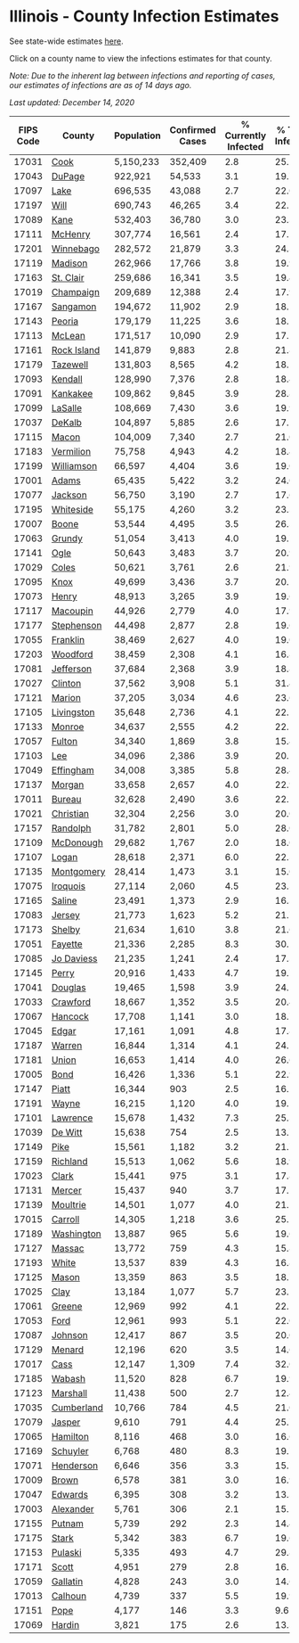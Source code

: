 # Illinois - County Infection Estimates

See state-wide estimates [here](/infections/us-il).

Click on a county name to view the infections estimates for that county.

*Note: Due to the inherent lag between infections and reporting of cases, our estimates of infections are as of 14 days ago.*

*Last updated: December 14, 2020*

|   FIPS Code |                     County |   Population |   Confirmed Cases |   % Currently Infected |   % Total Infected |
|-------------|----------------------------|--------------|-------------------|------------------------|--------------------|
|       17031 |               [Cook](cook) |    5,150,233 |           352,409 |                    2.8 |               25.2 |
|       17043 |           [DuPage](dupage) |      922,921 |            54,533 |                    3.1 |               19.7 |
|       17097 |               [Lake](lake) |      696,535 |            43,088 |                    2.7 |               22.0 |
|       17197 |               [Will](will) |      690,743 |            46,265 |                    3.4 |               22.1 |
|       17089 |               [Kane](kane) |      532,403 |            36,780 |                    3.0 |               23.3 |
|       17111 |         [McHenry](mchenry) |      307,774 |            16,561 |                    2.4 |               17.2 |
|       17201 |     [Winnebago](winnebago) |      282,572 |            21,879 |                    3.3 |               24.3 |
|       17119 |         [Madison](madison) |      262,966 |            17,766 |                    3.8 |               19.9 |
|       17163 |     [St. Clair](st.-clair) |      259,686 |            16,341 |                    3.5 |               19.4 |
|       17019 |     [Champaign](champaign) |      209,689 |            12,388 |                    2.4 |               17.9 |
|       17167 |       [Sangamon](sangamon) |      194,672 |            11,902 |                    2.9 |               18.1 |
|       17143 |           [Peoria](peoria) |      179,179 |            11,225 |                    3.6 |               18.2 |
|       17113 |           [McLean](mclean) |      171,517 |            10,090 |                    2.9 |               17.2 |
|       17161 | [Rock Island](rock-island) |      141,879 |             9,883 |                    2.8 |               21.8 |
|       17179 |       [Tazewell](tazewell) |      131,803 |             8,565 |                    4.2 |               18.5 |
|       17093 |         [Kendall](kendall) |      128,990 |             7,376 |                    2.8 |               18.4 |
|       17091 |       [Kankakee](kankakee) |      109,862 |             9,845 |                    3.9 |               28.8 |
|       17099 |         [LaSalle](lasalle) |      108,669 |             7,430 |                    3.6 |               19.9 |
|       17037 |           [DeKalb](dekalb) |      104,897 |             5,885 |                    2.6 |               17.1 |
|       17115 |             [Macon](macon) |      104,009 |             7,340 |                    2.7 |               21.0 |
|       17183 |     [Vermilion](vermilion) |       75,758 |             4,943 |                    4.2 |               18.4 |
|       17199 |   [Williamson](williamson) |       66,597 |             4,404 |                    3.6 |               19.0 |
|       17001 |             [Adams](adams) |       65,435 |             5,422 |                    3.2 |               24.0 |
|       17077 |         [Jackson](jackson) |       56,750 |             3,190 |                    2.7 |               17.6 |
|       17195 |     [Whiteside](whiteside) |       55,175 |             4,260 |                    3.2 |               23.3 |
|       17007 |             [Boone](boone) |       53,544 |             4,495 |                    3.5 |               26.3 |
|       17063 |           [Grundy](grundy) |       51,054 |             3,413 |                    4.0 |               19.7 |
|       17141 |               [Ogle](ogle) |       50,643 |             3,483 |                    3.7 |               20.9 |
|       17029 |             [Coles](coles) |       50,621 |             3,761 |                    2.6 |               21.9 |
|       17095 |               [Knox](knox) |       49,699 |             3,436 |                    3.7 |               20.1 |
|       17073 |             [Henry](henry) |       48,913 |             3,265 |                    3.9 |               19.6 |
|       17117 |       [Macoupin](macoupin) |       44,926 |             2,779 |                    4.0 |               17.9 |
|       17177 |   [Stephenson](stephenson) |       44,498 |             2,877 |                    2.8 |               19.6 |
|       17055 |       [Franklin](franklin) |       38,469 |             2,627 |                    4.0 |               19.0 |
|       17203 |       [Woodford](woodford) |       38,459 |             2,308 |                    4.1 |               16.8 |
|       17081 |     [Jefferson](jefferson) |       37,684 |             2,368 |                    3.9 |               18.8 |
|       17027 |         [Clinton](clinton) |       37,562 |             3,908 |                    5.1 |               31.4 |
|       17121 |           [Marion](marion) |       37,205 |             3,034 |                    4.6 |               23.6 |
|       17105 |   [Livingston](livingston) |       35,648 |             2,736 |                    4.1 |               22.2 |
|       17133 |           [Monroe](monroe) |       34,637 |             2,555 |                    4.2 |               22.1 |
|       17057 |           [Fulton](fulton) |       34,340 |             1,869 |                    3.8 |               15.4 |
|       17103 |                 [Lee](lee) |       34,096 |             2,386 |                    3.9 |               20.5 |
|       17049 |     [Effingham](effingham) |       34,008 |             3,385 |                    5.8 |               28.4 |
|       17137 |           [Morgan](morgan) |       33,658 |             2,657 |                    4.0 |               22.9 |
|       17011 |           [Bureau](bureau) |       32,628 |             2,490 |                    3.6 |               22.1 |
|       17021 |     [Christian](christian) |       32,304 |             2,256 |                    3.0 |               20.0 |
|       17157 |       [Randolph](randolph) |       31,782 |             2,801 |                    5.0 |               28.0 |
|       17109 |     [McDonough](mcdonough) |       29,682 |             1,767 |                    2.0 |               18.0 |
|       17107 |             [Logan](logan) |       28,618 |             2,371 |                    6.0 |               22.3 |
|       17135 |   [Montgomery](montgomery) |       28,414 |             1,473 |                    3.1 |               15.0 |
|       17075 |       [Iroquois](iroquois) |       27,114 |             2,060 |                    4.5 |               23.3 |
|       17165 |           [Saline](saline) |       23,491 |             1,373 |                    2.9 |               16.3 |
|       17083 |           [Jersey](jersey) |       21,773 |             1,623 |                    5.2 |               21.7 |
|       17173 |           [Shelby](shelby) |       21,634 |             1,610 |                    3.8 |               21.6 |
|       17051 |         [Fayette](fayette) |       21,336 |             2,285 |                    8.3 |               30.1 |
|       17085 |   [Jo Daviess](jo-daviess) |       21,235 |             1,241 |                    2.4 |               17.3 |
|       17145 |             [Perry](perry) |       20,916 |             1,433 |                    4.7 |               19.7 |
|       17041 |         [Douglas](douglas) |       19,465 |             1,598 |                    3.9 |               24.1 |
|       17033 |       [Crawford](crawford) |       18,667 |             1,352 |                    3.5 |               20.4 |
|       17067 |         [Hancock](hancock) |       17,708 |             1,141 |                    3.0 |               18.7 |
|       17045 |             [Edgar](edgar) |       17,161 |             1,091 |                    4.8 |               17.8 |
|       17187 |           [Warren](warren) |       16,844 |             1,314 |                    4.1 |               24.5 |
|       17181 |             [Union](union) |       16,653 |             1,414 |                    4.0 |               26.6 |
|       17005 |               [Bond](bond) |       16,426 |             1,336 |                    5.1 |               22.9 |
|       17147 |             [Piatt](piatt) |       16,344 |               903 |                    2.5 |               16.2 |
|       17191 |             [Wayne](wayne) |       16,215 |             1,120 |                    4.0 |               19.5 |
|       17101 |       [Lawrence](lawrence) |       15,678 |             1,432 |                    7.3 |               25.3 |
|       17039 |         [De Witt](de-witt) |       15,638 |               754 |                    2.5 |               13.7 |
|       17149 |               [Pike](pike) |       15,561 |             1,182 |                    3.2 |               21.7 |
|       17159 |       [Richland](richland) |       15,513 |             1,062 |                    5.6 |               18.9 |
|       17023 |             [Clark](clark) |       15,441 |               975 |                    3.1 |               17.8 |
|       17131 |           [Mercer](mercer) |       15,437 |               940 |                    3.7 |               17.5 |
|       17139 |       [Moultrie](moultrie) |       14,501 |             1,077 |                    4.0 |               21.5 |
|       17015 |         [Carroll](carroll) |       14,305 |             1,218 |                    3.6 |               25.2 |
|       17189 |   [Washington](washington) |       13,887 |               965 |                    5.6 |               19.6 |
|       17127 |           [Massac](massac) |       13,772 |               759 |                    4.3 |               15.8 |
|       17193 |             [White](white) |       13,537 |               839 |                    4.3 |               16.8 |
|       17125 |             [Mason](mason) |       13,359 |               863 |                    3.5 |               18.7 |
|       17025 |               [Clay](clay) |       13,184 |             1,077 |                    5.7 |               23.2 |
|       17061 |           [Greene](greene) |       12,969 |               992 |                    4.1 |               22.2 |
|       17053 |               [Ford](ford) |       12,961 |               993 |                    5.1 |               22.0 |
|       17087 |         [Johnson](johnson) |       12,417 |               867 |                    3.5 |               20.0 |
|       17129 |           [Menard](menard) |       12,196 |               620 |                    3.5 |               14.6 |
|       17017 |               [Cass](cass) |       12,147 |             1,309 |                    7.4 |               32.0 |
|       17185 |           [Wabash](wabash) |       11,520 |               828 |                    6.7 |               19.9 |
|       17123 |       [Marshall](marshall) |       11,438 |               500 |                    2.7 |               12.4 |
|       17035 |   [Cumberland](cumberland) |       10,766 |               784 |                    4.5 |               21.0 |
|       17079 |           [Jasper](jasper) |        9,610 |               791 |                    4.4 |               25.7 |
|       17065 |       [Hamilton](hamilton) |        8,116 |               468 |                    3.0 |               16.6 |
|       17169 |       [Schuyler](schuyler) |        6,768 |               480 |                    8.3 |               19.7 |
|       17071 |     [Henderson](henderson) |        6,646 |               356 |                    3.3 |               15.7 |
|       17009 |             [Brown](brown) |        6,578 |               381 |                    3.0 |               16.9 |
|       17047 |         [Edwards](edwards) |        6,395 |               308 |                    3.2 |               13.3 |
|       17003 |     [Alexander](alexander) |        5,761 |               306 |                    2.1 |               15.5 |
|       17155 |           [Putnam](putnam) |        5,739 |               292 |                    2.3 |               14.4 |
|       17175 |             [Stark](stark) |        5,342 |               383 |                    6.7 |               19.6 |
|       17153 |         [Pulaski](pulaski) |        5,335 |               493 |                    4.7 |               29.8 |
|       17171 |             [Scott](scott) |        4,951 |               279 |                    2.8 |               16.2 |
|       17059 |       [Gallatin](gallatin) |        4,828 |               243 |                    3.0 |               14.6 |
|       17013 |         [Calhoun](calhoun) |        4,739 |               337 |                    5.5 |               19.9 |
|       17151 |               [Pope](pope) |        4,177 |               146 |                    3.3 |                9.6 |
|       17069 |           [Hardin](hardin) |        3,821 |               175 |                    2.6 |               13.3 |